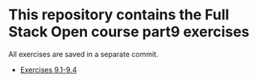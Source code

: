 # This repository contains the Full Stack Open course part9 exercises

All exercises are saved in a separate commit.

- [Exercises 9.1-9.4](./calculator/)
